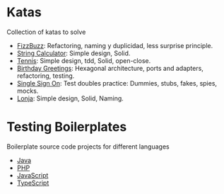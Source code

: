 # Katas
Collection of katas to solve

- [FizzBuzz](./FizzBuzz.md): Refactoring, naming y duplicidad, less surprise principle.
- [String Calculator](./StringCalculator.md): Simple design, Solid.
- [Tennis](./Tennis.md): Simple design, tdd, Solid, open-close.
- [Birthday Greetings](./BirthdayGreetings.md): Hexagonal architecture, ports and adapters, refactoring, testing.
- [Single Sign On](./SingleSignOn.md): Test doubles practice: Dummies, stubs, fakes, spies, mocks.
- [Lonja](./SingleSignOn.md): Simple design, Solid, Naming.

# Testing Boilerplates
Boilerplate source code projects for different languages

- [Java](https://github.com/540/java-testing-boilerplate)
- [PHP](https://github.com/540/php-testing-boilerplate)
- [JavaScript](https://github.com/540/js-testing-boilerplate)
- [TypeScript](https://github.com/540/ts-testing-boilerplate)
